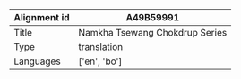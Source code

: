 |Alignment id | A49B59991
| --- | --- 
|Title | Namkha Tsewang Chokdrup Series 
|Type | translation
|Languages | ['en', 'bo']